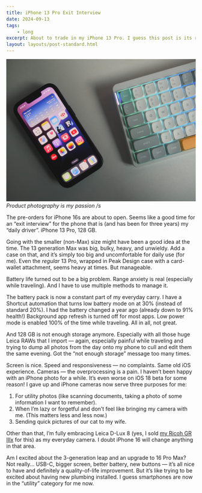 ```yaml
---
title: iPhone 13 Pro Exit Interview
date: 2024-09-13
tags: 
    - long
excerpt: About to trade in my iPhone 13 Pro. I guess this post is its review?
layout: layouts/post-standard.html
---
```

![My iPhone 13 Pro](/assets/images/iphone13pro.jpeg)
*Product photography is my passion /s*

The pre-orders for iPhone 16s are about to open. Seems like a good time for an “exit interview” for the phone that is (and has been for three years) my “daily driver”. iPhone 13 Pro, 128 GB.

Going with the smaller (non-Max) size might have been a good idea at the time. The 13 generation Max was big, bulky, heavy, and unwieldy. Add a case on that, and it’s simply too big and uncomfortable for daily use (for me). Even the *regular* 13 Pro, wrapped in Peak Design case with a card-wallet attachment, seems heavy at times. But manageable.

Battery life turned out to be a big problem. Range anxiety is real (especially while traveling). And I have to use multiple methods to manage it.

The battery pack is now a constant part of my everyday carry. I have a Shortcut automation that turns low battery mode on at 30% (instead of standard 20%). I had the battery changed a year ago (already down to 91% health!) Background app refresh is turned off for most apps. Low power mode is enabled 100% of the time while traveling. All in all, not great.

And 128 GB is not enough storage anymore. Especially with all those huge Leica RAWs that I import — again, especially painful while traveling and trying to dump all photos from the day onto my phone to cull and edit them the same evening. Got the “not enough storage” message too many times.

Screen is nice. Speed and responsiveness — no complaints. Same old iOS experience. Cameras — the overprocessing is a pain. I haven’t been happy with an iPhone photo for a while. It’s even worse on iOS 18 beta for some reason! I gave up and iPhone cameras now serve three purposes for me:

1. For utility photos (like scanning documents, taking a photo of some information I want to remember).
2. When I’m lazy or forgetful and don’t feel like bringing my camera with me. (This matters less and less now.)
3. Sending quick pictures of our cat to my wife.

Other than that, I’m fully embracing Leica D-Lux 8 (yes, I sold [my Ricoh GR IIIx](/posts/2023-02-21-ricoh-griiix-review/) for this) as my everyday camera. I doubt iPhone 16 will change anything in that area.

Am I excited about the 3-generation leap and an upgrade to 16 Pro Max? Not really... USB-C, bigger screen, better battery, new buttons — it’s all nice to have and definitely a quality-of-life improvement. But it’s like trying to be excited about having new plumbing installed. I guess smartphones are now in the “utility” category for me now.